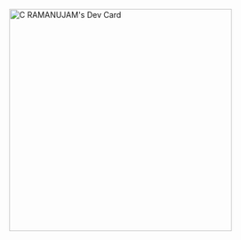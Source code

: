 <a href="https://app.daily.dev/RAMANUJAM"><img src="https://api.daily.dev/devcards/79f1669cbb7c4b56bbfdfcc463acf5f8.png?r=svi" width="400" alt="C  RAMANUJAM's Dev Card"/></a>
